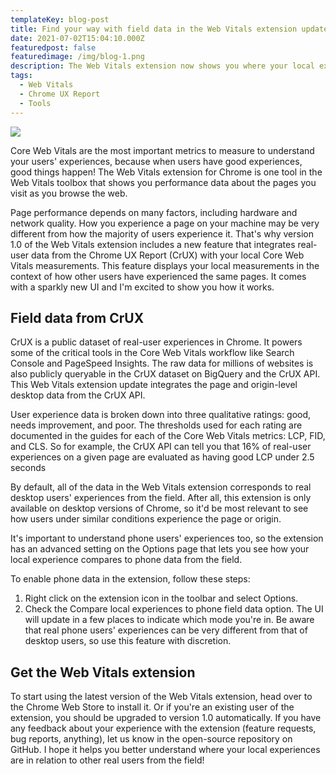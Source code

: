```yaml
---
templateKey: blog-post
title: Find your way with field data in the Web Vitals extension update
date: 2021-07-02T15:04:10.000Z
featuredpost: false
featuredimage: /img/blog-1.png
description: The Web Vitals extension now shows you where your local experiences are in relation to real user experiences in the field.
tags:
  - Web Vitals
  - Chrome UX Report
  - Tools
---
```

![ ](/img/blog-1.png)

Core Web Vitals are the most important metrics to measure to understand your users' experiences, because when users have good experiences, good things happen! The Web Vitals extension for Chrome is one tool in the Web Vitals toolbox that shows you performance data about the pages you visit as you browse the web.

Page performance depends on many factors, including hardware and network quality. How you experience a page on your machine may be very different from how the majority of users experience it. That's why version 1.0 of the Web Vitals extension includes a new feature that integrates real-user data from the Chrome UX Report (CrUX) with your local Core Web Vitals measurements. This feature displays your local measurements in the context of how other users have experienced the same pages. It comes with a sparkly new UI and I'm excited to show you how it works.

## Field data from CrUX

CrUX is a public dataset of real-user experiences in Chrome. It powers some of the critical tools in the Core Web Vitals workflow like Search Console and PageSpeed Insights. The raw data for millions of websites is also publicly queryable in the CrUX dataset on BigQuery and the CrUX API. This Web Vitals extension update integrates the page and origin-level desktop data from the CrUX API.

User experience data is broken down into three qualitative ratings: good, needs improvement, and poor. The thresholds used for each rating are documented in the guides for each of the Core Web Vitals metrics: LCP, FID, and CLS. So for example, the CrUX API can tell you that 16% of real-user experiences on a given page are evaluated as having good LCP under 2.5 seconds

By default, all of the data in the Web Vitals extension corresponds to real desktop users' experiences from the field. After all, this extension is only available on desktop versions of Chrome, so it'd be most relevant to see how users under similar conditions experience the page or origin.

It's important to understand phone users' experiences too, so the extension has an advanced setting on the Options page that lets you see how your local experience compares to phone data from the field.

To enable phone data in the extension, follow these steps:

1. Right click on the extension icon in the toolbar and select Options.
2. Check the Compare local experiences to phone field data option.
The UI will update in a few places to indicate which mode you're in. Be aware that real phone users' experiences can be very different from that of desktop users, so use this feature with discretion.

## Get the Web Vitals extension 
To start using the latest version of the Web Vitals extension, head over to the Chrome Web Store to install it. Or if you're an existing user of the extension, you should be upgraded to version 1.0 automatically. If you have any feedback about your experience with the extension (feature requests, bug reports, anything), let us know in the open-source repository on GitHub. I hope it helps you better understand where your local experiences are in relation to other real users from the field!
